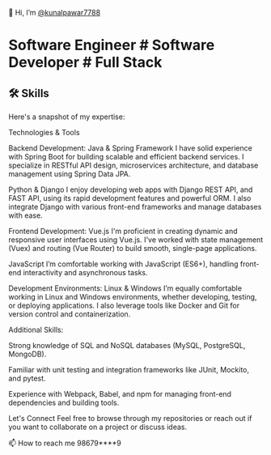👋 Hi, I’m [@kunalpawar7788](https://github.com/kunalpawar7788)

# Software Engineer # Software Developer # Full Stack

## 🛠 Skills

Here's a snapshot of my expertise:

Technologies & Tools

Backend Development:
Java & Spring Framework
I have solid experience with Spring Boot for building scalable and efficient backend services. I specialize in RESTful API design, microservices architecture, and database management using Spring Data JPA.

Python & Django
I enjoy developing web apps with Django REST API, and FAST API, using its rapid development features and powerful ORM. I also integrate Django with various front-end frameworks and manage databases with ease.

Frontend Development:
Vue.js
I'm proficient in creating dynamic and responsive user interfaces using Vue.js. I've worked with state management (Vuex) and routing (Vue Router) to build smooth, single-page applications.

JavaScript
I’m comfortable working with JavaScript (ES6+), handling front-end interactivity and asynchronous tasks.

Development Environments:
Linux & Windows
I’m equally comfortable working in Linux and Windows environments, whether developing, testing, or deploying applications. I also leverage tools like Docker and Git for version control and containerization.

Additional Skills:

Strong knowledge of SQL and NoSQL databases (MySQL, PostgreSQL, MongoDB).

Familiar with unit testing and integration frameworks like JUnit, Mockito, and pytest.

Experience with Webpack, Babel, and npm for managing front-end dependencies and building tools.

Let's Connect
Feel free to browse through my repositories or reach out if you want to collaborate on a project or discuss ideas.

📫 How to reach me 98679****9




